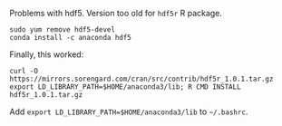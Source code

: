 Problems with hdf5.
Version too old for `hdf5r` R package.

```
sudo yum remove hdf5-devel
conda install -c anaconda hdf5 
```

Finally, this worked:
```
curl -O https://mirrors.sorengard.com/cran/src/contrib/hdf5r_1.0.1.tar.gz
export LD_LIBRARY_PATH=$HOME/anaconda3/lib; R CMD INSTALL hdf5r_1.0.1.tar.gz
```

Add `export LD_LIBRARY_PATH=$HOME/anaconda3/lib` to `~/.bashrc`.
